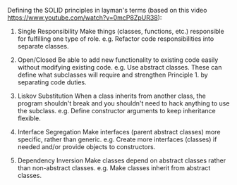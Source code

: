 Defining the SOLID principles in layman's terms (based on this video https://www.youtube.com/watch?v=0mcP8ZpUR38):

1. Single Responsibility
    Make things (classes, functions, etc.) responsible for fulfilling one type of role.
        e.g. Refactor code responsibilities into separate classes.

2. Open/Closed
    Be able to add new functionality to existing code easily without modifying existing code.
        e.g. Use abstract classes. These can define what subclasses will require and strengthen Principle 1. by separating code duties.

3. Liskov Substitution
    When a class inherits from another class, the program shouldn't break and you shouldn't need to hack anything to use the subclass.
        e.g. Define constructor arguments to keep inheritance flexible.

4. Interface Segregation
     Make interfaces (parent abstract classes) more specific, rather than generic.
        e.g. Create more interfaces (classes) if needed and/or provide objects to constructors.

5. Dependency Inversion
    Make classes depend on abstract classes rather than non-abstract classes.
        e.g. Make classes inherit from abstract classes.